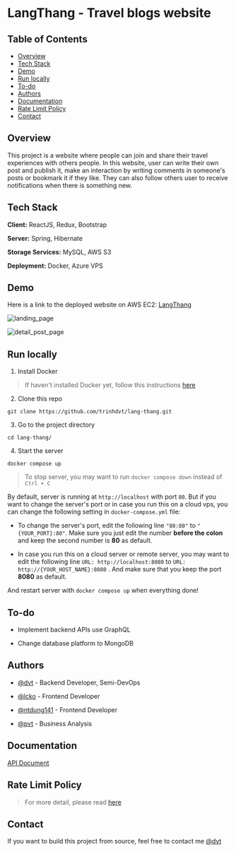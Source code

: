 # LangThang - Travel blogs website


## Table of Contents

- [Overview](#overview)
- [Tech Stack](#tech-stack)
- [Demo](#demo)
- [Run locally](#run-locally)
- [To-do](#to-do)
- [Authors](#authors)
- [Documentation](#documentation)
- [Rate Limit Policy](#rate-limit-policy)
- [Contact](#contact)

## Overview

This project is a website where people can join and share their travel experiences with others people. In this website, user can write their own post and publish it, make an interaction by writing comments in someone's posts or bookmark it if they like. They can also follow others user to receive notifications when there is something new.

## Tech Stack

**Client:** ReactJS, Redux, Bootstrap

**Server:** Spring, Hibernate

**Storage Services:** MySQL, AWS S3

**Deployment:** Docker, Azure VPS


## Demo

Here is a link to the deployed website on AWS EC2: [LangThang](http://langthang.tech)

![landing_page](https://i.imgur.com/vU7jhua.png)
  
![detail_post_page](https://i.imgur.com/6IRw6fX.png)

## Run locally 

1. Install Docker

> If haven't installed Docker yet, follow this instructions [here](https://docs.docker.com/engine/install)

2. Clone this repo 

```
git clone https://github.com/trinhdvt/lang-thang.git
```

3. Go to the project directory

```
cd lang-thang/
```

4. Start the server

```
docker compose up
```

> To stop server, you may want to run `docker compose down` instead of `Ctrl + C`

By default, server is running at `http://localhost` with port `80`. But if you want to change the server's port or in case you run this on a cloud vps, you can change the following setting in `docker-compose.yml` file:

* To change the server's port, edit the following line `"80:80"` to `"{YOUR_PORT}:80"`. Make sure you just edit the number **before the colon** and keep the second number is **80** as default.

* In case you run this on a cloud server or remote server, you may want to edit the following line `URL: http://localhost:8080` to `URL: http://{YOUR_HOST_NAME}:8080` . And make sure that you keep the port **8080** as default.

And restart server with `docker compose up` when everything done!

## To-do

* Implement backend APIs use GraphQL

* Change database platform to MongoDB
    
## Authors

- [@dvt](https://github.com/trinhdvt) - Backend Developer, Semi-DevOps

- [@lcko](https://github.com/lcko1012) - Frontend Developer

- [@ntdung141](https://github.com/NTDung141) - Frontend Developer
  
- [@pvt](https://github.com/phamvantanh) - Business Analysis
  
  
## Documentation

[API Document](./docs/API)

## Rate Limit Policy

> For more detail, please read [here](./docs/README.md#rate-limit-policy)

## Contact

If you want to build this project from source, feel free to contact me [@dvt](https://www.facebook.com/trinh.dvt/)
